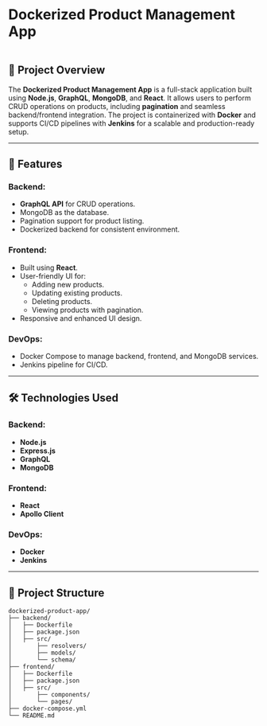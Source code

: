 # Dockerized Product Management App
<p align="center">
  <img src ="">
</p>

## 🚀 Project Overview

The **Dockerized Product Management App** is a full-stack application built using **Node.js**, **GraphQL**, **MongoDB**, and **React**. It allows users to perform CRUD operations on products, including **pagination** and seamless backend/frontend integration. The project is containerized with **Docker** and supports CI/CD pipelines with **Jenkins** for a scalable and production-ready setup.

---

## 🌟 Features

### Backend:
- **GraphQL API** for CRUD operations.
- MongoDB as the database.
- Pagination support for product listing.
- Dockerized backend for consistent environment.

### Frontend:
- Built using **React**.
- User-friendly UI for:
  - Adding new products.
  - Updating existing products.
  - Deleting products.
  - Viewing products with pagination.
- Responsive and enhanced UI design.

### DevOps:
- Docker Compose to manage backend, frontend, and MongoDB services.
- Jenkins pipeline for CI/CD.

---

## 🛠️ Technologies Used

### Backend:
- **Node.js**
- **Express.js**
- **GraphQL**
- **MongoDB**

### Frontend:
- **React**
- **Apollo Client**

### DevOps:
- **Docker**
- **Jenkins**

---

## 📂 Project Structure

```plaintext
dockerized-product-app/
├── backend/
│   ├── Dockerfile
│   ├── package.json
│   ├── src/
│       ├── resolvers/
│       ├── models/
│       └── schema/
├── frontend/
│   ├── Dockerfile
│   ├── package.json
│   ├── src/
│       ├── components/
│       └── pages/
├── docker-compose.yml
└── README.md
